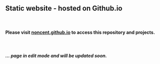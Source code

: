 ## Static website - hosted on Github.io
&nbsp;
#### Please visit [noncent.github.io](https://noncent.github.io) to access this repository and projects.
&nbsp;
#####  ... page in edit mode and will be updated soon.

